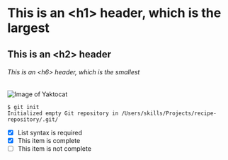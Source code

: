# This is an &lt;h1&gt; header, which is the largest
## This is an &lt;h2&gt; header
###### This is an &lt;h6&gt; header, which is the smallest

![Image of Yaktocat](https://octodex.github.com/images/yaktocat.png)

```
$ git init
Initialized empty Git repository in /Users/skills/Projects/recipe-repository/.git/
```

- [x] List syntax is required
- [x] This item is complete
- [ ] This item is not complete
